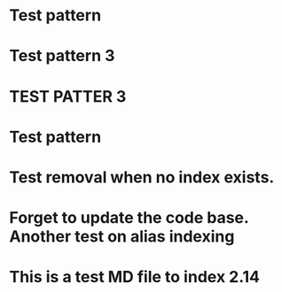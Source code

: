 # Test pattern
# Test pattern 3
# TEST PATTER 3
# Test pattern
# Test removal when no index exists.
# Forget to update the code base. Another test on alias indexing
# This is a test MD file to index 2.14
